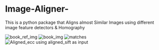 # Image-Aligner-

This is a python package that Aligns almost Similar Images using different image feature detectors &amp; Homography


![book_ref_img](https://user-images.githubusercontent.com/24851079/61590075-ca793880-abd0-11e9-9aea-06d13d3613bb.jpeg)
![book_img](https://user-images.githubusercontent.com/24851079/61590119-715dd480-abd1-11e9-8430-9d0e3d460623.jpeg)
![matches](https://user-images.githubusercontent.com/24851079/61590076-ca793880-abd0-11e9-8be1-6bf74730bb23.jpg)
![Aligned_ecc using aligned_sift as input](https://user-images.githubusercontent.com/24851079/61590150-dfa29700-abd1-11e9-823f-77bbc41e8314.jpg)


